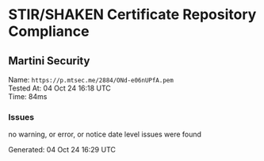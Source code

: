 # STIR/SHAKEN Certificate Repository Compliance

## Martini Security

Name: `https://p.mtsec.me/2884/ONd-e06nUPfA.pem`\
Tested At: 04 Oct 24 16:18 UTC\
Time: 84ms

### Issues

no warning, or error, or notice date level issues were found

Generated: 04 Oct 24 16:29 UTC